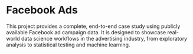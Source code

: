 # Facebook Ads
This project provides a complete, end-to-end case study using publicly available Facebook ad campaign data. It is designed to showcase real-world data science workflows in the advertising industry, from exploratory analysis to statistical testing and machine learning.
